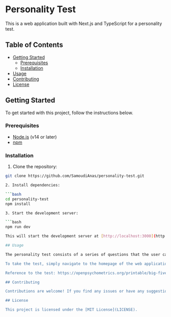 # Personality Test

This is a web application built with Next.js and TypeScript for a personality test.

## Table of Contents

- [Getting Started](#getting-started)
  - [Prerequisites](#prerequisites)
  - [Installation](#installation)
- [Usage](#usage)
- [Contributing](#contributing)
- [License](#license)

## Getting Started

To get started with this project, follow the instructions below.

### Prerequisites

- [Node.js](https://nodejs.org/) (v14 or later)
- [npm](https://www.npmjs.com/)

### Installation

1. Clone the repository:

````bash
git clone https://github.com/SamoudiAnas/personality-test.git

2. Install dependencies:

```bash
cd personality-test
npm install

3. Start the development server:

```bash
npm run dev

This will start the development server at [http://localhost:3000](http://localhost:3000).

## Usage

The personality test consists of a series of questions that the user can answer on a scale of 1-5. The user's answers are then used to calculate their scores for the Big Five personality traits - extroversion, agreeableness, conscientiousness, neuroticism, and experience.

To take the test, simply navigate to the homepage of the web application and start answering the questions. Once all questions have been answered, the user can submit their answers to see their personality trait scores.

Reference to the test: https://openpsychometrics.org/printable/big-five-personality-test.pdf

## Contributing

Contributions are welcome! If you find any issues or have any suggestions for improvements, feel free to open an issue or submit a pull request.

## License

This project is licensed under the [MIT License](LICENSE).
````
